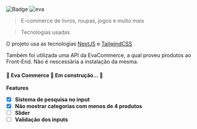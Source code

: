 ![Badge](https://img.shields.io/badge/Eva-Commerce-%237159c1?style=for-the-badge&logo=ghost)
![eva](https://user-images.githubusercontent.com/87905157/175930826-c1a2e078-66e7-4afc-a007-9327c0608fab.png)
> E-commerce de livros, roupas, jogos e muito mais

> Tecnologias usadas
<p>O projeto usa as tecnologias <a href="https://nextjs.org/">NextJS</a> e <a href="https://tailwindcss.com/">TailwindCSS</a><p/>
<p>Também foi utilizada uma API da EvaCommerce, a qual proveu produtos ao Front-End. Não é nescessária a instalação da mesma.<p/>


<h4> 
	🚧  Eva Commerce 🚀 Em construção...  🚧<br/><br/>
  Features

- [x] Sistema de pesquisa no input
- [x] Não mostrar categorias com menos de 4 produtos
- [ ] Slider
- [ ] Validação dos inputs
</h4>

